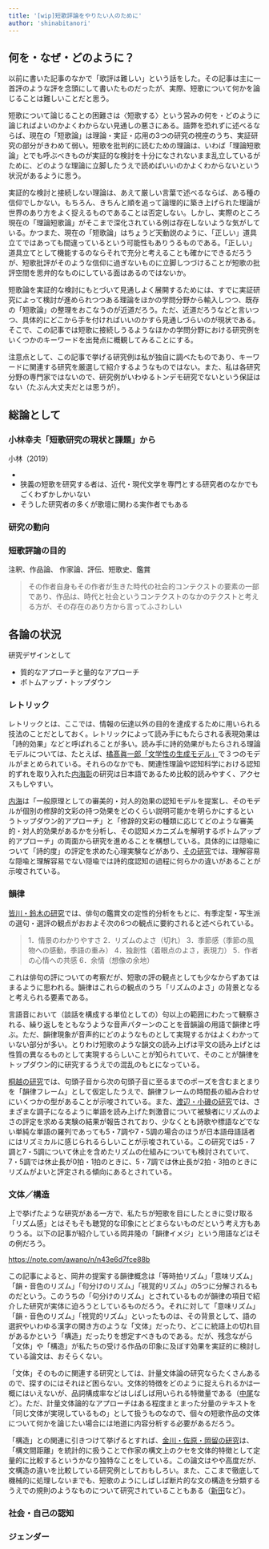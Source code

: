 ```yaml
---
title: '[wip]短歌評論をやりたい人のために'
author: 'shinabitanori'
---
```


## 何を・なぜ・どのように？

以前に書いた記事のなかで「歌評は難しい」という話をした。その記事は主に一首評のような評を念頭にして書いたものだったが、実際、短歌について何かを論じることは難しいことだと思う。

短歌について論じることの困難さは〈短歌する〉という営みの何を・どのように論じればよいのかよくわからない見通しの悪さにある。語弊を恐れずに述べるならば、現在の「短歌論」は理論・実証・応用の3つの研究の視座のうち、実証研究の部分がきわめて弱い。短歌を批判的に読むための理論は、いわば「理論短歌論」とでも呼ぶべきものが実証的な検討を十分になされないまま乱立しているがために、どのような理論に立脚したうえで読めばいいのかよくわからないという状況があるように思う。

実証的な検討と接続しない理論は、あえて厳しい言葉で述べるならば、ある種の信仰でしかない。もちろん、きちんと順を追って論理的に築き上げられた理論が世界のあり方をよく捉えるものであることは否定しない。しかし、実際のところ現在の「理論短歌論」がそこまで深化されている例は存在しないような気がしている。かつまた、現在の「短歌論」はちょうど天動説のように、「正しい」道具立てではあっても間違っているという可能性もありうるものである。「正しい」道具立てとして機能するのならそれで充分と考えることも確かにできるだろうが、短歌批評がそのような信仰に過ぎないものに立脚しつづけることが短歌の批評空間を思弁的なものにしている面はあるのではないか。

短歌論を実証的な検討にもとづいて見通しよく展開するためには、すでに実証研究によって検討が進められつつある理論をほかの学問分野から輸入しつつ、既存の「短歌論」の整理をおこなうのが近道だろう。ただ、近道だろうなどと言いつつ、具体的にどこから手を付ければいいのかすら見通しづらいのが現状である。そこで、この記事では短歌に接続しうるようなほかの学問分野における研究例をいくつかのキーワードを出発点に概観してみることにする。

注意点として、この記事で挙げる研究例は私が独自に調べたものであり、キーワードに関連する研究を厳選して紹介するようなものではない。また、私は各研究分野の専門家ではないので、研究例がいわゆるトンデモ研究でないという保証はない（たぶん大丈夫だとは思うが）。

## 総論として

### 小林幸夫「短歌研究の現状と課題」から

小林（2019）

- 
- 狭義の短歌を研究する者は、近代・現代文学を専門とする研究者のなかでもごくわずかしかいない
- そうした研究者の多くが歌壇に関わる実作者でもある

### 研究の動向



### 短歌評論の目的

 注釈、作品論、 作家論、評伝、短歌史、鑑賞

> その作者自身もその作者が生きた時代の社会的コンテクストの要素の一部であり、作品は、時代と社会というコンテクストのなかのテクストと考える方が、その存在のあり方から言ってふさわしい



## 各論の状況

研究デザインとして

- 質的なアプローチと量的なアプローチ
- ボトムアップ・トップダウン



### レトリック

レトリックとは、ここでは、情報の伝達以外の目的を達成するために用いられる技法のことだとしておく。レトリックによって読み手にもたらされる表現効果は「詩的効果」などと呼ばれることが多い。読み手に詩的効果がもたらされる理論モデルについては、たとえば、[橘髙眞一郎「文学性の生成モデル」](https://ci.nii.ac.jp/naid/110007974792)で３つのモデルがまとめられている。それらのなかでも、関連性理論や認知科学における認知的ずれを取り入れた[内海彰](https://researchmap.jp/read0087468/)の研究は日本語であるため比較的読みやすく、アクセスもしやすい。

[内海](https://ci.nii.ac.jp/naid/130004653445)は「一般原理としての審美的・対人的効果の認知モデルを提案し、そのモデルが個別の修辞的文彩の持つ効果をどのくらい説明可能かを明らかにするというトップダウン的アプローチ」と「修辞的文彩の種類に応じてどのような審美的・対人的効果があるかを分析し、その認知メカニズムを解明するボトムアップ的アプローチ」の両面から研究を進めることを構想している。具体的には隠喩について「詩的度」の評定を求めた心理実験などがあり、[その研究](https://ci.nii.ac.jp/naid/40007278523)では、理解容易な隠喩と理解容易でない隠喩では詩的度認知の過程に何らかの違いがあることが示唆されている。

### 韻律

[皆川・鈴木の研究](https://ci.nii.ac.jp/naid/110009511551)では、俳句の鑑賞文の定性的分析をもとに、有季定型・写生派の選句・選評の観点がおおよそ次の6つの観点に要約されると述べられている。

> 1．情景のわかりやすさ 2．リズムのよさ（切れ） 3．季節感（季節の風物への感動，季語の重み） 4．独創性（着眼点のよさ，表現力） 5．作者の心情への共感 6．余情（想像の余地）

これは俳句の評についての考察だが、短歌の評の観点としても少なからずあてはまるように思われる。韻律はこれらの観点のうち「リズムのよさ」の背景となると考えられる要素である。

言語音において（談話を構成する単位としての）句以上の範囲にわたって観察される、繰り返しをともなうような音声パターンのことを音韻論の用語で韻律と呼ぶ。ただ、韻律現象が音声的にどのようなものとして実現するかはよくわかっていない部分が多い。とりわけ短歌のような韻文の読み上げは平文の読み上げとは性質の異なるものとして実現するらしいことが知られていて、そのことが韻律をトップダウン的に研究するうえでの混乱のもとになっている。

[桐越の研究](https://ci.nii.ac.jp/naid/120005350433)では、句頭子音から次の句頭子音に至るまでのポーズを含むまとまりを「韻律フレーム」として仮定したうえで、韻律フレームの時間長の組み合わせにいくつかの型があることが示唆されている。また、[渡辺・小磯の研究](https://jglobal.jst.go.jp/detail?JGLOBAL_ID=201402252138178561)では、さまざまな調子になるように単語を読み上げた刺激音について被験者にリズムのよさの評定を求める実験の結果が報告されており、少なくとも詩歌や標語などでない単純な単語の羅列であっても5・7調や7・5調の場合のほうが日本語母語話者にはリズミカルに感じられるらしいことが示唆されている。この研究では5・7調と7・5調について休止を含めたリズムの仕組みについても検討されていて、7・5調では休止長が0拍・1拍のときに、5・7調では休止長が2拍・3拍のときにリズムがよいと評定される傾向にあるとされている。

### 文体／構造

上で挙げたような研究がある一方で、私たちが短歌を目にしたときに受け取る「リズム感」とはそもそも聴覚的な印象にとどまらないものだという考え方もありうる。以下の記事が紹介している岡井隆の「韻律イメジ」という用語などはその例だろう。

https://note.com/awano/n/n43e6d7fce88b

この記事によると、岡井の提案する韻律概念は「等時拍リズム」「意味リズム」「韻・音色のリズム」「句分けのリズム」「視覚的リズム」の5つに分解されるものだという。このうちの「句分けのリズム」とされているものが韻律の項目で紹介した研究が実体に迫ろうとしているものだろう。それに対して「意味リズム」「韻・音色のリズム」「視覚的リズム」といったものは、その背景として、語の選択やいわゆる漢字の開き方のような「文体」だったり、どこに統語上の切れ目があるかという「構造」だったりを想定すべきものである。だが、残念ながら「文体」や「構造」が私たちの受ける作品の印象に及ぼす効果を実証的に検討している論文は、おそらくない。

「文体」そのものに関連する研究としては、計量文体論の研究ならたくさんあるので、探すのにはそれほど困らない。文体的特徴をどのように捉えられるかは一概にはいえないが、品詞構成率などはしばしば用いられる特徴量である（[中尾](https://ci.nii.ac.jp/naid/110007535705)など）。ただ、計量文体論的なアプローチはある程度まとまった分量のテキストを「同じ文体が実現しているもの」として扱うものなので、個々の短歌作品の文体について何かを論じたい場合には地道に内容分析する必要があるだろう。

「構造」との関連に引きつけて挙げるとすれば、[金川・佐原・岡留の研究](https://www.jstage.jst.go.jp/article/pjsai/JSAI2015/0/JSAI2015_2K11in/_article/-char/ja/)は、「構文間距離」を統計的に扱うことで作家の構文上のクセを文体的特徴として定量的に比較するというかなり独特なことをしている。この論文はやや高度だが、文構造の違いを比較している研究例としておもしろい。また、ここまで徹底して機械的に処理しないまでも、短歌のようにしばしば断片的な文の構造を分類するうえでの規則のようなものについて研究されていることもある（[新田](http://www.eco.nihon-u.ac.jp/about/magazine/shushi/pdf/83_02/83-2_p085-105.pdf)など）。

### 社会・自己の認知

### ジェンダー




